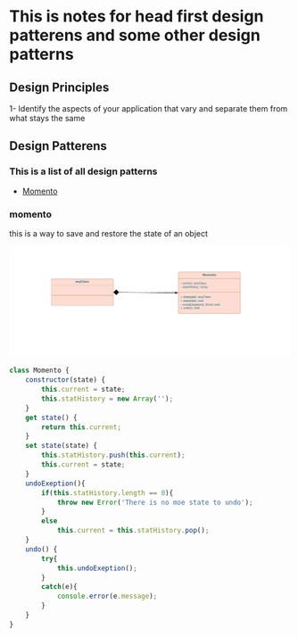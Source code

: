 # This is notes for head first design patterens and some other design patterns

## Design Principles

1- Identify the aspects of your application that vary and separate them from what stays the same

## Design Patterens

### This is a list of all design patterns

* [Momento](#momento)

### momento

this is a way to save and restore the state of an object

![Memnto UML](momento.png "Momento UML")

```js
class Momento {
	constructor(state) {
		this.current = state;
		this.statHistory = new Array('');
	}
	get state() {
		return this.current;
	}
	set state(state) {
		this.statHistory.push(this.current);
		this.current = state;
	}
	undoExeption(){
		if(this.statHistory.length == 0){
			throw new Error('There is no moe state to undo');
		}
		else 
			this.current = this.statHistory.pop();
	}
	undo() {
		try{
			this.undoExeption();
		}
		catch(e){
			console.error(e.message);
		}
	}
}

```

